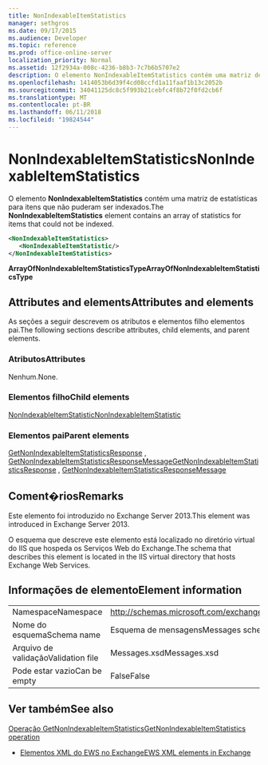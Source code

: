 ```yaml
---
title: NonIndexableItemStatistics
manager: sethgros
ms.date: 09/17/2015
ms.audience: Developer
ms.topic: reference
ms.prod: office-online-server
localization_priority: Normal
ms.assetid: 12f2934a-008c-4236-b8b3-7c7b6b5707e2
description: O elemento NonIndexableItemStatistics contém uma matriz de estatísticas para itens que não puderam ser indexados.
ms.openlocfilehash: 1414053b6d39f4cd08ccfd1a11faaf1b13c2052b
ms.sourcegitcommit: 34041125dc8c5f993b21cebfc4f8b72f0fd2cb6f
ms.translationtype: MT
ms.contentlocale: pt-BR
ms.lasthandoff: 06/11/2018
ms.locfileid: "19824544"
---
```

# <a name="nonindexableitemstatistics"></a><span data-ttu-id="e11e4-103">NonIndexableItemStatistics</span><span class="sxs-lookup"><span data-stu-id="e11e4-103">NonIndexableItemStatistics</span></span>

<span data-ttu-id="e11e4-104">O elemento **NonIndexableItemStatistics** contém uma matriz de estatísticas para itens que não puderam ser indexados.</span><span class="sxs-lookup"><span data-stu-id="e11e4-104">The **NonIndexableItemStatistics** element contains an array of statistics for items that could not be indexed.</span></span> 
  
```XML
<NonIndexableItemStatistics>
   <NonIndexableItemStatistic/>
</NonIndexableItemStatistics>
```

 <span data-ttu-id="e11e4-105">**ArrayOfNonIndexableItemStatisticsType**</span><span class="sxs-lookup"><span data-stu-id="e11e4-105">**ArrayOfNonIndexableItemStatisticsType**</span></span>
## <a name="attributes-and-elements"></a><span data-ttu-id="e11e4-106">Attributes and elements</span><span class="sxs-lookup"><span data-stu-id="e11e4-106">Attributes and elements</span></span>

<span data-ttu-id="e11e4-107">As seções a seguir descrevem os atributos e elementos filho elementos pai.</span><span class="sxs-lookup"><span data-stu-id="e11e4-107">The following sections describe attributes, child elements, and parent elements.</span></span>
  
### <a name="attributes"></a><span data-ttu-id="e11e4-108">Atributos</span><span class="sxs-lookup"><span data-stu-id="e11e4-108">Attributes</span></span>

<span data-ttu-id="e11e4-109">Nenhum.</span><span class="sxs-lookup"><span data-stu-id="e11e4-109">None.</span></span>
  
### <a name="child-elements"></a><span data-ttu-id="e11e4-110">Elementos filho</span><span class="sxs-lookup"><span data-stu-id="e11e4-110">Child elements</span></span>

[<span data-ttu-id="e11e4-111">NonIndexableItemStatistic</span><span class="sxs-lookup"><span data-stu-id="e11e4-111">NonIndexableItemStatistic</span></span>](nonindexableitemstatistic.md)
  
### <a name="parent-elements"></a><span data-ttu-id="e11e4-112">Elementos pai</span><span class="sxs-lookup"><span data-stu-id="e11e4-112">Parent elements</span></span>

<span data-ttu-id="e11e4-113">[GetNonIndexableItemStatisticsResponse](getnonindexableitemstatisticsresponse.md) , [GetNonIndexableItemStatisticsResponseMessage](getnonindexableitemstatisticsresponsemessage.md)</span><span class="sxs-lookup"><span data-stu-id="e11e4-113">[GetNonIndexableItemStatisticsResponse](getnonindexableitemstatisticsresponse.md) , [GetNonIndexableItemStatisticsResponseMessage](getnonindexableitemstatisticsresponsemessage.md)</span></span>
  
## <a name="remarks"></a><span data-ttu-id="e11e4-114">Coment�rios</span><span class="sxs-lookup"><span data-stu-id="e11e4-114">Remarks</span></span>

<span data-ttu-id="e11e4-115">Este elemento foi introduzido no Exchange Server 2013.</span><span class="sxs-lookup"><span data-stu-id="e11e4-115">This element was introduced in Exchange Server 2013.</span></span>
  
<span data-ttu-id="e11e4-116">O esquema que descreve este elemento está localizado no diretório virtual do IIS que hospeda os Serviços Web do Exchange.</span><span class="sxs-lookup"><span data-stu-id="e11e4-116">The schema that describes this element is located in the IIS virtual directory that hosts Exchange Web Services.</span></span>
  
## <a name="element-information"></a><span data-ttu-id="e11e4-117">Informações de elemento</span><span class="sxs-lookup"><span data-stu-id="e11e4-117">Element information</span></span>

|||
|:-----|:-----|
|<span data-ttu-id="e11e4-118">Namespace</span><span class="sxs-lookup"><span data-stu-id="e11e4-118">Namespace</span></span>  <br/> |http://schemas.microsoft.com/exchange/services/2006/messages  <br/> |
|<span data-ttu-id="e11e4-119">Nome do esquema</span><span class="sxs-lookup"><span data-stu-id="e11e4-119">Schema name</span></span>  <br/> |<span data-ttu-id="e11e4-120">Esquema de mensagens</span><span class="sxs-lookup"><span data-stu-id="e11e4-120">Messages schema</span></span>  <br/> |
|<span data-ttu-id="e11e4-121">Arquivo de validação</span><span class="sxs-lookup"><span data-stu-id="e11e4-121">Validation file</span></span>  <br/> |<span data-ttu-id="e11e4-122">Messages.xsd</span><span class="sxs-lookup"><span data-stu-id="e11e4-122">Messages.xsd</span></span>  <br/> |
|<span data-ttu-id="e11e4-123">Pode estar vazio</span><span class="sxs-lookup"><span data-stu-id="e11e4-123">Can be empty</span></span>  <br/> |<span data-ttu-id="e11e4-124">False</span><span class="sxs-lookup"><span data-stu-id="e11e4-124">False</span></span>  <br/> |
   
## <a name="see-also"></a><span data-ttu-id="e11e4-125">Ver também</span><span class="sxs-lookup"><span data-stu-id="e11e4-125">See also</span></span>



[<span data-ttu-id="e11e4-126">Operação GetNonIndexableItemStatistics</span><span class="sxs-lookup"><span data-stu-id="e11e4-126">GetNonIndexableItemStatistics operation</span></span>](getnonindexableitemstatistics-operation.md)


- [<span data-ttu-id="e11e4-127">Elementos XML do EWS no Exchange</span><span class="sxs-lookup"><span data-stu-id="e11e4-127">EWS XML elements in Exchange</span></span>](ews-xml-elements-in-exchange.md)

